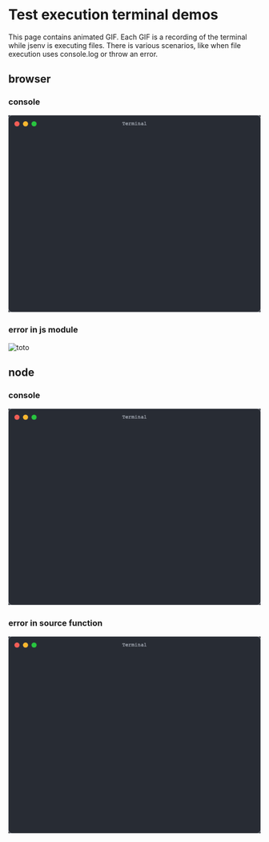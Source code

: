 # Test execution terminal demos

This page contains animated GIF. Each GIF is a recording of the terminal while jsenv is executing files. There is various scenarios, like when file execution uses console.log or throw an error.

## browser

### console

![toto](./browser/_test_plan_logs_browsers.test.mjs/0_console/output/terminal.gif)

### error in js module

![toto](./browser/_test_plan_logs_browsers/4_error_in_js_module/output/terminal.gif)

## node

### console

![toto](./node/_test_plan_logs_node.test.mjs/1_console/output/terminal.gif)

### error in source function

![toto](./node/_test_plan_logs_node.test.mjs/3_error_in_source_function/output/terminal.gif)
